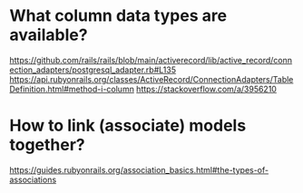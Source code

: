 # What column data types are available?

https://github.com/rails/rails/blob/main/activerecord/lib/active_record/connection_adapters/postgresql_adapter.rb#L135
https://api.rubyonrails.org/classes/ActiveRecord/ConnectionAdapters/TableDefinition.html#method-i-column
https://stackoverflow.com/a/3956210

# How to link (associate) models together?

https://guides.rubyonrails.org/association_basics.html#the-types-of-associations